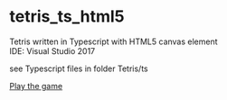 # tetris_ts_html5
Tetris written in Typescript with HTML5 canvas element<br />
IDE: Visual Studio 2017

see Typescript files in folder Tetris/ts

<a href="https://stefan-gierens.de/tetris/">Play the game</a>

